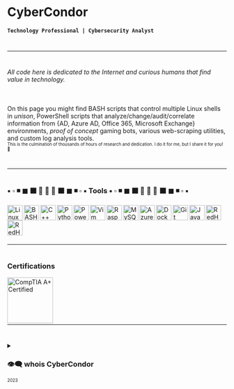 # CyberCondor

**`Technology Professional | Cybersecurity Analyst`**

#
---
#

###### All code here is dedicated to the Internet and curious humans that find value in technology.
<br>
On this page you might find BASH scripts that control multiple Linux shells in <em>unison</em>, PowerShell scripts that analyze/change/audit/correlate information from {AD, Azure AD, Office 365, Microsoft Exchange} environments, <em>proof of concept</em> gaming bots, various web-scraping utilities, and custom log analysis tools.
<br><sub><sup>This is the culmination of thousands of hours of research and dedication. I do it for me, but I share it for you! 🖤</sup></sub>

#
---
#

### ▪ ▫ ◾ ◼ ⬛ 🔳 🔲 🔳 ⬛ ◼ ◾ ▫ ▪ Tools ▪ ▫ ◾ ◼ ⬛ 🔳 🔲 🔳 ⬛ ◼ ◾ ▫ ▪

<img align="left" width="35px" alt="Linux"       src="https://cdn.jsdelivr.net/gh/devicons/devicon/icons/linux/linux-original.svg" />
<img align="left" width="35px" alt="BASH"        src="https://cdn.jsdelivr.net/gh/devicons/devicon/icons/bash/bash-original.svg" />
<img align="left" width="35px" alt="C++"         src="https://cdn.jsdelivr.net/gh/devicons/devicon/icons/cplusplus/cplusplus-line.svg" />
<img align="left" width="35px" alt="Python"      src="https://cdn.jsdelivr.net/gh/devicons/devicon/icons/python/python-plain.svg" />
<img align="left" width="35px" alt="PowerShell"      src="https://learn.microsoft.com/en-us/powershell/media/index/ps_black_128.svg" />
<img align="left" width="35px" alt="Vim"         src="https://cdn.jsdelivr.net/gh/devicons/devicon/icons/vim/vim-original.svg" />
<img align="left" width="35px" alt="RaspberryPi" src="https://cdn.jsdelivr.net/gh/devicons/devicon/icons/raspberrypi/raspberrypi-original.svg" />
<img align="left" width="35px" alt="MySQL"       src="https://cdn.jsdelivr.net/gh/devicons/devicon/icons/mysql/mysql-original.svg" />
<img align="left" width="35px" alt="Azure"       src="https://cdn.jsdelivr.net/gh/devicons/devicon/icons/azure/azure-original.svg" />
<img align="left" width="35px" alt="Docker"      src="https://cdn.jsdelivr.net/gh/devicons/devicon/icons/docker/docker-original.svg" />
<img align="left" width="35px" alt="Git"         src="https://cdn.jsdelivr.net/gh/devicons/devicon/icons/git/git-original.svg" />
<img align="left" width="35px" alt="JavaScript"  src="https://cdn.jsdelivr.net/gh/devicons/devicon/icons/javascript/javascript-original.svg" />
<img align="left" width="35px" alt="RedHat"      src="https://cdn.jsdelivr.net/gh/devicons/devicon/icons/redhat/redhat-plain.svg" />
<img align="left" width="35px" alt="RedHat"      src="https://cdn.jsdelivr.net/gh/devicons/devicon/icons/fedora/fedora-plain.svg" />
<br><br><br> 

#
---
#

### Certifications

<img align="left" alt="CompTIA A+ Certified" width="105px" height="105px" style="padding-right:20px;" src="https://comptiacdn.azureedge.net/webcontent/images/default-source/certproduct/pathways/04294-comptia-cert-badges-csis.png?sfvrsn=64a8a736_2" />
<br><br><br><br>

#
---
#

<details>
	<summary><h3>👁‍🗨 whois CyberCondor</h3></summary>
		CyberCondor is a life-long learner, a security geek, a researcher, and a friend. With the power of Google, CyberCondor has surfed many webs and has compiled much data. Through the Internet, CyberCondor's journey <em>will</em> be shared.
</details>
<sub><sup>2023</sup></sub>

<!--
**CyberCondor/CyberCondor** is a ✨ _special_ ✨ repository.
(☞ﾟヮﾟ)☞ Oooo! Special repo ☜(ﾟヮﾟ☜)
-->
